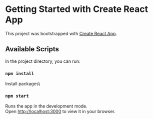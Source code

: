 # Getting Started with Create React App

This project was bootstrapped with [Create React App](https://github.com/facebook/create-react-app).

## Available Scripts

In the project directory, you can run:

### `npm install`

Install packages\


### `npm start`

Runs the app in the development mode.\
Open [http://localhost:3000](http://localhost:3000) to view it in your browser.
